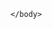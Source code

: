 <!DOCTYPE html>
<html>
    <head>
        <meta charset="UTF-8">
        <title>ТЕСТ</title>
    </head>
    <body>

    </body>
</html>
